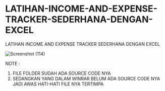 # LATIHAN-INCOME-AND-EXPENSE-TRACKER-SEDERHANA-DENGAN-EXCEL
LATIHAN INCOME AND EXPENSE TRACKER SEDERHANA DENGAN EXCEL

![Screenshot (114)](https://user-images.githubusercontent.com/57186921/120333467-4b073500-c322-11eb-82c6-9cbc53f56394.png)

NOTE :

1. FILE FOLDER SUDAH ADA SOURCE CODE NYA
2. SEDANGKAN YANG DALAM WINRAR BELUM ADA SOURCE CODE NYA JADI AWAS HATI-HATI FILE NYA TERTIMPA
